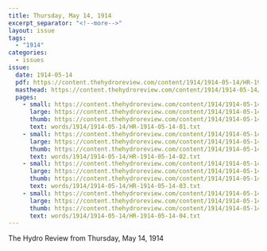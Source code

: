 ```yaml
---
title: Thursday, May 14, 1914
excerpt_separator: "<!--more-->"
layout: issue
tags:
  - "1914"
categories:
  - issues
issue:
  date: 1914-05-14
  pdf: https://content.thehydroreview.com/content/1914/1914-05-14/HR-1914-05-14.pdf
  masthead: https://content.thehydroreview.com/content/1914/1914-05-14/masthead/HR-1914-05-14.jpg
  pages:
    - small: https://content.thehydroreview.com/content/1914/1914-05-14/small/HR-1914-05-14-01.jpg
      large: https://content.thehydroreview.com/content/1914/1914-05-14/large/HR-1914-05-14-01.jpg
      thumb: https://content.thehydroreview.com/content/1914/1914-05-14/thumbnails/HR-1914-05-14-01.jpg
      text: words/1914/1914-05-14/HR-1914-05-14-01.txt
    - small: https://content.thehydroreview.com/content/1914/1914-05-14/small/HR-1914-05-14-02.jpg
      large: https://content.thehydroreview.com/content/1914/1914-05-14/large/HR-1914-05-14-02.jpg
      thumb: https://content.thehydroreview.com/content/1914/1914-05-14/thumbnails/HR-1914-05-14-02.jpg
      text: words/1914/1914-05-14/HR-1914-05-14-02.txt
    - small: https://content.thehydroreview.com/content/1914/1914-05-14/small/HR-1914-05-14-03.jpg
      large: https://content.thehydroreview.com/content/1914/1914-05-14/large/HR-1914-05-14-03.jpg
      thumb: https://content.thehydroreview.com/content/1914/1914-05-14/thumbnails/HR-1914-05-14-03.jpg
      text: words/1914/1914-05-14/HR-1914-05-14-03.txt
    - small: https://content.thehydroreview.com/content/1914/1914-05-14/small/HR-1914-05-14-04.jpg
      large: https://content.thehydroreview.com/content/1914/1914-05-14/large/HR-1914-05-14-04.jpg
      thumb: https://content.thehydroreview.com/content/1914/1914-05-14/thumbnails/HR-1914-05-14-04.jpg
      text: words/1914/1914-05-14/HR-1914-05-14-04.txt
---
```


The Hydro Review from Thursday, May 14, 1914

<!--more-->

